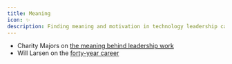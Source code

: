 ```yaml
---
title: Meaning
icon: ✨
description: Finding meaning and motivation in technology leadership careers
---
```


* Charity Majors on [the meaning behind leadership work](https://charity.wtf/2025/07/09/thoughts-on-motivation-and-my-40-year-career/)
* Will Larsen on the [forty-year career](https://lethain.com/forty-year-career/)